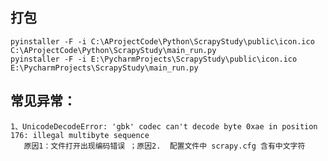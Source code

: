 ## 打包
    pyinstaller -F -i C:\AProjectCode\Python\ScrapyStudy\public\icon.ico C:\AProjectCode\Python\ScrapyStudy\main_run.py
    pyinstaller -F -i E:\PycharmProjects\ScrapyStudy\public\icon.ico E:\PycharmProjects\ScrapyStudy\main_run.py



## 常见异常：
    1、UnicodeDecodeError: 'gbk' codec can't decode byte 0xae in position 176: illegal multibyte sequence
       原因1：文件打开出现编码错误 ；原因2.  配置文件中 scrapy.cfg 含有中文字符
